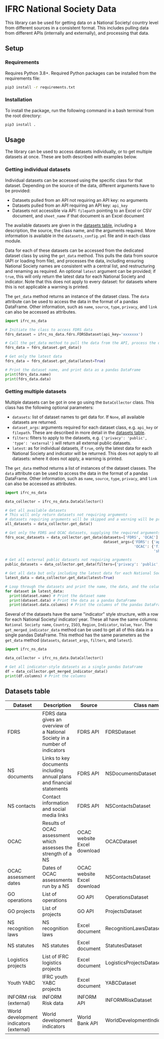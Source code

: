 # IFRC National Society Data

This library can be used for getting data on a National Society/ country level from different sources in a consistent format. This includes pulling data from different APIs (internally and externally), and processing that data.

## Setup

### Requirements

Requires Python 3.8+. Required Python packages can be installed from the requirements file:

```bash
pip3 install -r requirements.txt
```

### Installation

To install the package, run the following command in a bash terminal from the root directory:

```bash
pip3 install .
```

## Usage

The library can be used to access datasets individually, or to get multiple datasets at once. These are both described with examples below.


### Getting individual datasets

Individual datasets can be accessed using the specific class for that dataset. Depending on the source of the data, different arguments have to be provided:

- Datasets pulled from an API not requiring an API key: no arguments
- Datasets pulled from an API requiring an API key: ```api_key```
- Datasets not accessible via API: ```filepath``` pointing to an Excel or CSV document, and ```sheet_name``` if that document is an Excel document

The available datasets are given in the [datasets table](#datasets-table), including a description, the source, the class name, and the arguments required. More information is available in the ```datasets_config.yml``` file and in each class module.

Data for each of these datasets can be accessed from the dedicated dataset class by using the ```get_data``` method. This pulls the data from source (API or loading from file), and processes the data, including ensuring National Society names are consistent with a central list, and restructuring and renaming as required. An optional ```latest``` argument can be provided; if ```true```, this will only return the latest data for each National Society and indicator. Note that this does not apply to every dataset: for datasets where this is not applicable a warning is printed.

The ```get_data``` method returns an instance of the dataset class. The ```data``` attribute can be used to access the data in the format of a pandas DataFrame. Other information, such as ```name```, ```source```, ```type```, ```privacy```, and ```link``` can also be accessed as attributes.

```python
import ifrc_ns_data

# Initiate the class to access FDRS data
fdrs_dataset = ifrc_ns_data.fdrs.FDRSDataset(api_key='xxxxxxx')

# Call the get_data method to pull the data from the API, process the data, and return the processed data
fdrs_data = fdrs_dataset.get_data()

# Get only the latest data
fdrs_data = fdrs_dataset.get_data(latest=True)

# Print the dataset name, and print data as a pandas DataFrame
print(fdrs_data.name)
print(fdrs_data.data)
```


### Getting multiple datasets

Multiple datasets can be got in one go using the ```DataCollector``` class. This class has the following optional parameters:

- ```datasets```: list of dataset names to get data for. If ```None```, all available datasets are returned.
- ```dataset_args```: arguments required for each dataset class, e.g. ```api_key``` or ```filepath```. These are described in more detail in the [datasets table](#datasets-table).
- ```filters```: filters to apply to the datasets, e.g. ```{'privacy': 'public', 'type': 'external'}``` will return all external public datasets.
- ```latest```: as for individual datasets, if ```true```, only the latest data for each National Society and indicator will be returned. This does not apply to all datasets: where it does not apply, a warning is printed.

The ```get_data``` method returns a list of instances of the dataset classes. The ```data``` attribute can be used to access the data in the format of a pandas DataFrame. Other information, such as ```name```, ```source```, ```type```, ```privacy```, and ```link``` can also be accessed as attributes.

```python
import ifrc_ns_data

data_collector = ifrc_ns_data.DataCollector()

# Get all available datasets
# This will only return datasets not requiring arguments -
# datasets requiring arguments will be skipped and a warning will be printed.
all_datasets = data_collector.get_data()

# Get only the FDRS and OCAC datasets, supplying the required arguments
fdrs_ocac_datasets = data_collector.get_data(datasets=['FDRS', 'OCAC'],
                                             dataset_args={'FDRS': {'api_key': 'xxxxxxxxx'},
                                                           'OCAC': {'filepath': 'my_downloaded_ocac_data.xlsx',
                                                                    'sheet_name': 'Sheet1'}})

# Get all external public datasets not requiring arguments
public_datasets = data_collector.get_data(filters={'privacy': 'public', 'type': 'external'})

# Get all data but only including the latest data for each National Society and indicator
latest_data = data_collector.get_data(latest=True)

# Loop through the datasets and print the name, the data, and the columns
for dataset in latest_data:
  print(dataset.name) # Print the dataset name
  print(dataset.data) # Print the data as a pandas DataFrame
  print(dataset.data.columns) # Print the columns of the pandas DataFrame
```

Several of the datasets have the same "indicator" style structure, with a row for each National Society/ indicator/ year. These all have the same columns: ```National Society name```, ```Country```, ```ISO3```, ```Region```, ```Indicator```, ```Value```, ```Year```. The ```get_merged_indicator_data``` method can be used to get all of this data in a single pandas DataFrame. This method has the same parameters as the ```get_data``` method (```datasets```, ```dataset_args```, ```filters```, and ```latest```).

```python
import ifrc_ns_data

data_collector = ifrc_ns_data.DataCollector()

# Get all indicator-style datasets as a single pandas DataFrame
df = data_collector.get_merged_indicator_data()
print(df.columns) # Print the columns
```

## Datasets table

| Dataset   |      Description      |      Source      |  Class name       | Arguments       |
|-----------|----------------------|------------------|------------------|-------------------|
| FDRS |  FDRS data gives an overview of a National Society in a number of indicators | FDRS API | FDRSDataset | api_key |
| NS documents | Links to key documents including annual plans and financial statements | FDRS API | NSDocumentsDataset | api_key |
| NS contacts | Contact information and social media links | FDRS API | NSContactsDataset | api_key |
| OCAC | Results of OCAC assessment which assesses the strength of a NS | OCAC website Excel download | OCACDataset | filename, sheet_name |
| OCAC assessment dates | Dates of OCAC assessments run by a NS | OCAC website Excel download | NSContactsDataset | filename, sheet_name |
| GO operations | List of operations | GO API | OperationsDataset | |
| GO projects | List of projects | GO API | ProjectsDataset | |
| NS recognition laws | NS recognition laws | Excel document | RecognitionLawsDataset | filename, sheet_name |
| NS statutes | NS statutes | Excel document | StatutesDataset | filename, sheet_name |
| Logistics projects | List of IFRC logistics projects | Excel document | LogisticsProjectsDataset | filename, sheet_name |
| Youth YABC | IFRC youth YABC projects | Excel document | YABCDataset | filename, sheet_name |
| INFORM risk (external) | INFORM Risk data | INFORM API | INFORMRiskDataset | |
| World development indicators (external) | World development indicators | World Bank API | WorldDevelopmentIndicatorsDataset | |
